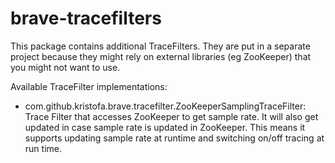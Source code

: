 # brave-tracefilters #

This package contains additional TraceFilters. They are put in a separate project because
they might rely on external libraries (eg ZooKeeper) that you might not want to use.

Available TraceFilter implementations:

*   com.github.kristofa.brave.tracefilter.ZooKeeperSamplingTraceFilter: Trace Filter 
that accesses ZooKeeper to get sample rate. It will also get updated in case sample rate
is updated in ZooKeeper. This means it supports updating sample rate at runtime and 
switching on/off tracing at run time.

